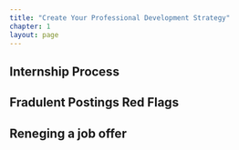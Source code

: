 ```yaml
---
title: "Create Your Professional Development Strategy"
chapter: 1
layout: page
---
```


## Internship Process 

## Fradulent Postings Red Flags

## Reneging a job offer
